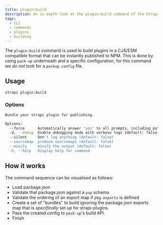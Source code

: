 ```yaml
---
title: plugin:build
description: An in depth look at the plugin:build command of the Strapi CLI
tags:
  - CLI
  - commands
  - plugins
  - building
---
```


The `plugin:build` command is used to build plugins in a CJS/ESM compatible format that can be instantly published to NPM.
This is done by using `pack-up` underneath and a specific configuration, for this command we _do not_ look for a `packup.config` file.

## Usage

```bash
strapi plugin:build
```

### Options

```bash
Bundle your strapi plugin for publishing.

Options:
  --force      Automatically answer "yes" to all prompts, including potentially destructive requests, and run non-interactively.
  -d, --debug  Enable debugging mode with verbose logs (default: false)
  --silent     Don't log anything (default: false)
  --sourcemap  produce sourcemaps (default: false)
  --minify     minify the output (default: false)
  -h, --help   Display help for command
```

## How it works

The command sequence can be visualised as follows:

- Load package.json
- Validate that package.json against a `yup` schema
- Validate the ordering of an export map if `pkg.exports` is defined
- Create a set of "bundles" to build ignoring the package.json exports map that is _specifically_ set up for strapi-plugins.
- Pass the created config to `pack-up`'s build API.
- Finish
